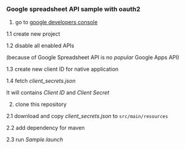 ### Google spreadsheet API sample with oauth2

1. go to [google developers console](https://console.developers.google.com/project)

  1.1 create new project
  
  1.2 disable all enabled APIs 
  
  (because of Google Spreadsheet API is no *popular* Google Apps API)
  
  1.3 create new client ID for native application
  
  1.4 fetch *client_secrets.json*
  
  It will contains *Client ID* and *Client Secret*

2. clone this repository

 2.1 download and copy *client_secrets.json* to `src/main/resources`
 
 2.2 add dependency for maven
 
 2.3 run *Sample.launch*
